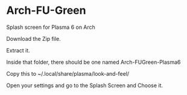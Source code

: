 # Arch-FU-Green
Splash screen for Plasma 6 on Arch

Download the Zip file.

Extract it.

Inside that folder, there should be one named Arch-FUGreen-Plasma6

Copy this to ~/.local/share/plasma/look-and-feel/

Open your settings and go to the Splash Screen and Choose it.
